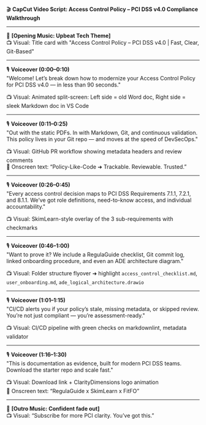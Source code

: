 
🎬 **CapCut Video Script: Access Control Policy – PCI DSS v4.0 Compliance Walkthrough**

---

🎵 **[Opening Music: Upbeat Tech Theme]**  
📺 Visual: Title card with "Access Control Policy – PCI DSS v4.0 | Fast, Clear, Git-Based"

---

🎙️ **Voiceover (0:00–0:10)**  
"Welcome! Let’s break down how to modernize your Access Control Policy for PCI DSS v4.0 — in less than 90 seconds."

📺 Visual: Animated split-screen: Left side = old Word doc, Right side = sleek Markdown doc in VS Code

---

🎙️ **Voiceover (0:11–0:25)**  
"Out with the static PDFs. In with Markdown, Git, and continuous validation. This policy lives in your Git repo — and moves at the speed of DevSecOps."

📺 Visual: GitHub PR workflow showing metadata headers and review comments  
💬 Onscreen text: “Policy-Like-Code ➜ Trackable. Reviewable. Trusted.”

---

🎙️ **Voiceover (0:26–0:45)**  
"Every access control decision maps to PCI DSS Requirements 7.1.1, 7.2.1, and 8.1.1. We’ve got role definitions, need-to-know access, and individual accountability."

📺 Visual: SkimLearn-style overlay of the 3 sub-requirements with checkmarks

---

🎙️ **Voiceover (0:46–1:00)**  
"Want to prove it? We include a RegulaGuide checklist, Git commit log, linked onboarding procedure, and even an ADE architecture diagram."

📺 Visual: Folder structure flyover ➜ highlight `access_control_checklist.md`, `user_onboarding.md`, `ade_logical_architecture.drawio`

---

🎙️ **Voiceover (1:01–1:15)**  
"CI/CD alerts you if your policy’s stale, missing metadata, or skipped review. You’re not just compliant — you’re assessment-ready."

📺 Visual: CI/CD pipeline with green checks on markdownlint, metadata validator

---

🎙️ **Voiceover (1:16–1:30)**  
"This is documentation as evidence, built for modern PCI DSS teams. Download the starter repo and scale fast."

📺 Visual: Download link + ClarityDimensions logo animation  
💬 Onscreen text: “RegulaGuide x SkimLearn x FitFO”

---

🎵 **[Outro Music: Confident fade out]**  
📺 Visual: “Subscribe for more PCI clarity. You’ve got this.”  
